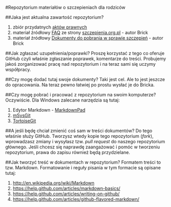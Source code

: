 #Repozytorium materiałów o szczepieniach dla rodziców

##Jaka jest aktualna zawartość repozytorium?
  1. zbiór przydatnych [aktów prawnych](https://github.com/szanitani/szczepienia/tree/master/Przepisy/Zrodla%20prawa)
  2. materiał źródłowy [FAQ](https://github.com/szanitani/szczepienia/blob/master/Szczepienia%20FAQ.md) ze strony [szczepienia.org.pl](http://www.pisma.szczepienia.org.pl/faq.php) - autor Brick
  3. materiał źródłowy [Dokumenty do pobrania w sprawie szczepień](https://github.com/szanitani/szczepienia/blob/master/Szczepienia%20Postepowanie.md) - autor Brick

##Jak zgłaszać uzupełnienia/poprawki?
Proszę korzystać z tego co oferuje GitHub czyli właśnie zgłaszanie poprawek, komentarze do treści. Probujemy jakoś zorganizować pracę nad repozytorium i na teraz sami się uczymy współpracy.

##Czy mogę dodać tutaj swoje dokumenty?
Taki jest cel. Ale to jest jeszcze do opracowania. Na teraz pewno łatwiej po prostu wysłać je do Bricka.

##Czy mogę pobrać i pracować z repozytorium na swoim komputerze?
Oczywiście. Dla Windows zalecane narzędzia są tutaj:
  1. Edytor Markdown - [MarkdownPad](http://markdownpad.com/download.html)
  2. [mSysGit](http://msysgit.github.io/)
  3. [TortoiseGit](https://code.google.com/p/tortoisegit/wiki/Download?tm=2)

##A jeśli będę chciał zmienić coś sam w treści dokumentów?
Do tego właśnie służy GitHub. Tworzysz wtedy kopie tego repozytorium (*fork*), wprowadzasz zmiany i wysyłasz tzw. *pull request* do naszego repozytorium głównego. Jeśli chcesz się naprawdę zaangażować i pomóc w tworzeniu repozytorium, prawa do zapisu również będą przydzielane.

##Jak tworzyć treść w dokumentach w repozytorium?
Formatem treści to tzw. Markdown. Formatowanie i reguły pisania w tym formacie są opisane tutaj:
  1. http://en.wikipedia.org/wiki/Markdown
  2. https://help.github.com/articles/markdown-basics/
  3. https://help.github.com/articles/writing-on-github/
  4. https://help.github.com/articles/github-flavored-markdown/
